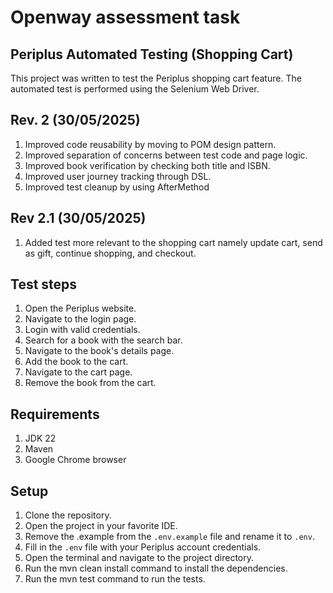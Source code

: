 # Openway assessment task

## Periplus Automated Testing (Shopping Cart)
This project was written to test the Periplus shopping cart feature. The automated test is performed using the Selenium Web Driver.

## Rev. 2 (30/05/2025)
1. Improved code reusability by moving to POM design pattern.
2. Improved separation of concerns between test code and page logic.
3. Improved book verification by checking both title and ISBN.
4. Improved user journey tracking through DSL.
5. Improved test cleanup by using AfterMethod

## Rev 2.1 (30/05/2025)
1. Added test more relevant to the shopping cart namely update cart, send as gift, continue shopping, and checkout.


## Test steps
1. Open the Periplus website.
2. Navigate to the login page.
3. Login with valid credentials.
4. Search for a book with the search bar.
5. Navigate to the book's details page.
6. Add the book to the cart.
7. Navigate to the cart page.
8. Remove the book from the cart.

## Requirements
1. JDK 22
2. Maven 
3. Google Chrome browser

## Setup
1. Clone the repository.
2. Open the project in your favorite IDE.
3. Remove the .example from the `.env.example` file and rename it to `.env`.
4. Fill in the `.env` file with your Periplus account credentials.
5. Open the terminal and navigate to the project directory.
6. Run the mvn clean install command to install the dependencies.
7. Run the mvn test command to run the tests.
